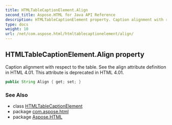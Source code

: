 ```yaml
---
title: HTMLTableCaptionElement.Align
second_title: Aspose.HTML for Java API Reference
description: HTMLTableCaptionElement property. Caption alignment with respect to the table. See the align attribute definition in HTML 4.01. This attribute is deprecated in HTML 4.01
type: docs
weight: 10
url: /net/com.aspose.html/htmltablecaptionelement/align/
---
```

## HTMLTableCaptionElement.Align property

Caption alignment with respect to the table. See the align attribute definition in HTML 4.01. This attribute is deprecated in HTML 4.01.

```java
public String Align { get; set; }
```

### See Also

* class [HTMLTableCaptionElement](../)
* package [com.aspose.html](../../htmltablecaptionelement/)
* package [Aspose.HTML](../../../)
